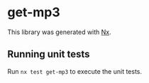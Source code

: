 # get-mp3

This library was generated with [Nx](https://nx.dev).

## Running unit tests

Run `nx test get-mp3` to execute the unit tests.

